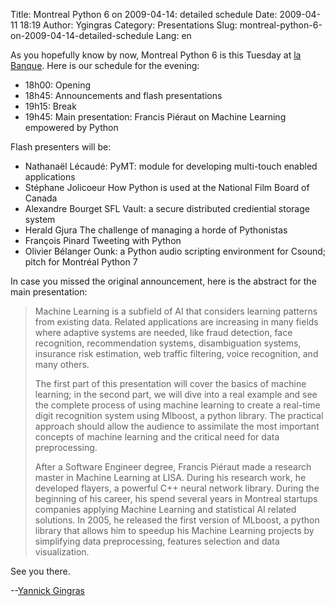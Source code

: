 Title: Montreal Python 6 on 2009-04-14: detailed schedule
Date: 2009-04-11 18:19
Author: Ygingras
Category: Presentations
Slug: montreal-python-6-on-2009-04-14-detailed-schedule
Lang: en

As you hopefully know by now, Montreal Python 6 is this Tuesday at [la
Banque][]. Here is our schedule for the evening:

-   18h00: Opening
-   18h45: Announcements and flash presentations
-   19h15: Break
-   19h45: Main presentation: Francis Piéraut on Machine Learning
    empowered by Python

Flash presenters will be:

-   Nathanaël Lécaudé: PyMT: module for developing multi-touch enabled
    applications
-   Stéphane Jolicoeur How Python is used at the National Film Board of
    Canada
-   Alexandre Bourget SFL Vault: a secure distributed crediential
    storage system
-   Herald Gjura The challenge of managing a horde of Pythonistas
-   François Pinard Tweeting with Python
-   Olivier Bélanger Ounk: a Python audio scripting environment for
    Csound; pitch for Montréal Python 7

In case you missed the original announcement, here is the abstract for
the main presentation:

> Machine Learning is a subfield of AI that considers learning patterns
> from existing data. Related applications are increasing in many fields
> where adaptive systems are needed, like fraud detection, face
> recognition, recommendation systems, disambiguation systems, insurance
> risk estimation, web traffic filtering, voice recognition, and many
> others.
>
> </p>
> The first part of this presentation will cover the basics of machine
> learning; in the second part, we will dive into a real example and see
> the complete process of using machine learning to create a real-time
> digit recognition system using Mlboost, a python library. The
> practical approach should allow the audience to assimilate the most
> important concepts of machine learning and the critical need for data
> preprocessing.
>
> <p>
> After a Software Engineer degree, Francis Piéraut made a research
> master in Machine Learning at LISA. During his research work, he
> developed flayers, a powerful C++ neural network library. During the
> beginning of his career, his spend several years in Montreal startups
> companies applying Machine Learning and statistical AI related
> solutions. In 2005, he released the first version of MLboost, a python
> library that allows him to speedup his Machine Learning projects by
> simplifying data preprocessing, features selection and data
> visualization.

See you there.

--[Yannick Gingras][]

</p>

  [la Banque]: http://labanque.ca/
  [Yannick Gingras]: http://ygingras.net
